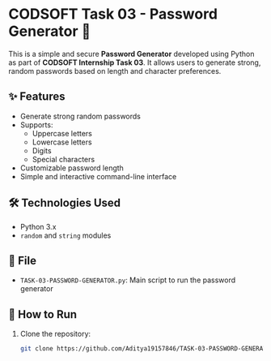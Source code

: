 # CODSOFT Task 03 - Password Generator 🔐

This is a simple and secure **Password Generator** developed using Python as part of **CODSOFT Internship Task 03**. It allows users to generate strong, random passwords based on length and character preferences.

## ✨ Features

- Generate strong random passwords
- Supports:
  - Uppercase letters
  - Lowercase letters
  - Digits
  - Special characters
- Customizable password length
- Simple and interactive command-line interface

## 🛠️ Technologies Used

- Python 3.x
- `random` and `string` modules

## 📁 File

- `TASK-03-PASSWORD-GENERATOR.py`: Main script to run the password generator

## 🚀 How to Run

1. Clone the repository:
   ```bash
   git clone https://github.com/Aditya19157846/TASK-03-PASSWORD-GENERATOR.py.git
